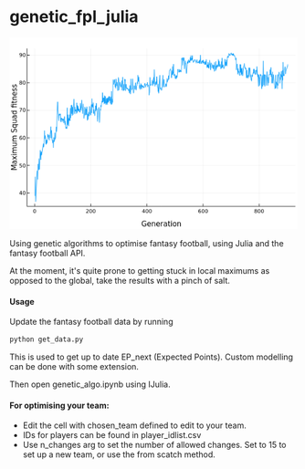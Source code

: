 # genetic_fpl_julia
![graph](https://raw.githubusercontent.com/Duncan-Hunter/genetic_fpl_julia/main/banner.png?token=AIN2UDQF7VCAZJXJFI56IU27TMJH6)

Using genetic algorithms to optimise fantasy football, using Julia and the fantasy football API.

At the moment, it's quite prone to getting stuck in local maximums as opposed to the global, take the results with a pinch of salt.

#### Usage

Update the fantasy football data by running 
```bash
python get_data.py
```

This is used to get up to date EP_next (Expected Points). Custom modelling can be done with some extension.

Then open genetic_algo.ipynb using IJulia.

#### For optimising your team:
 - Edit the cell with chosen_team defined to edit to your team.
 - IDs for players can be found in player_idlist.csv
 - Use n_changes arg to set the number of allowed changes. Set to 15 to set up a new team, or use the from scatch method.